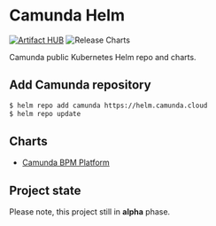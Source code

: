 # Camunda Helm
[![Artifact HUB](https://img.shields.io/endpoint?url=https://artifacthub.io/badge/repository/camunda)](https://artifacthub.io/packages/search?repo=camunda) ![Release Charts](https://github.com/camunda/camunda-helm/workflows/Release%20Charts/badge.svg)

Camunda public Kubernetes Helm repo and charts.

## Add Camunda repository

```sh
$ helm repo add camunda https://helm.camunda.cloud
$ helm repo update
```

## Charts

* [Camunda BPM Platform](./charts/camunda-bpm-platform)

## Project state

Please note, this project still in **alpha** phase.